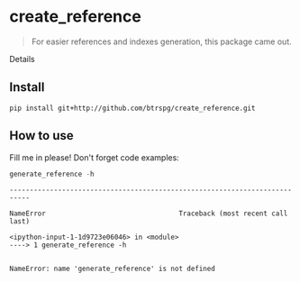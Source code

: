 # create_reference
> For easier references and indexes generation, this package came out.


Details

## Install

`pip install git+http://github.com/btrspg/create_reference.git`

## How to use

Fill me in please! Don't forget code examples:

```python
generate_reference -h
```


    ---------------------------------------------------------------------------

    NameError                                 Traceback (most recent call last)

    <ipython-input-1-1d9723e06046> in <module>
    ----> 1 generate_reference -h
    

    NameError: name 'generate_reference' is not defined

